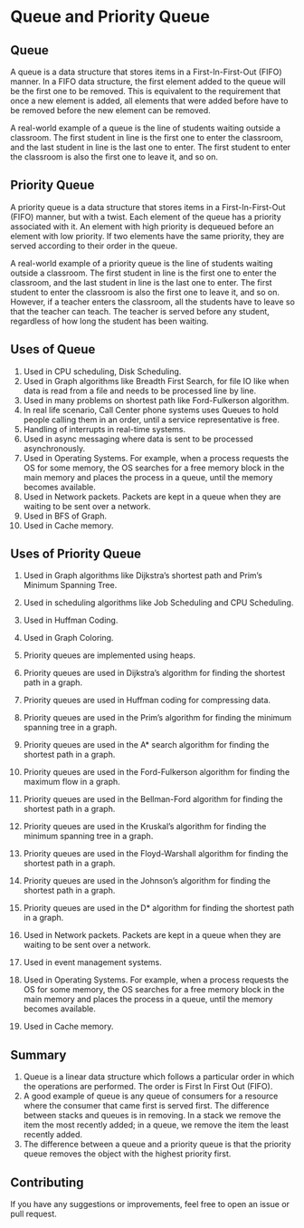 # Queue and Priority Queue

## Queue

A queue is a data structure that stores items in a First-In-First-Out (FIFO) manner. In a FIFO data structure, the first element added to the queue will be the first one to be removed. This is equivalent to the requirement that once a new element is added, all elements that were added before have to be removed before the new element can be removed.

A real-world example of a queue is the line of students waiting outside a classroom. The first student in line is the first one to enter the classroom, and the last student in line is the last one to enter. The first student to enter the classroom is also the first one to leave it, and so on.

## Priority Queue

A priority queue is a data structure that stores items in a First-In-First-Out (FIFO) manner, but with a twist. Each element of the queue has a priority associated with it. An element with high priority is dequeued before an element with low priority. If two elements have the same priority, they are served according to their order in the queue.

A real-world example of a priority queue is the line of students waiting outside a classroom. The first student in line is the first one to enter the classroom, and the last student in line is the last one to enter. The first student to enter the classroom is also the first one to leave it, and so on. However, if a teacher enters the classroom, all the students have to leave so that the teacher can teach. The teacher is served before any student, regardless of how long the student has been waiting.

## Uses of Queue

1.  Used in CPU scheduling, Disk Scheduling.
2.  Used in Graph algorithms like Breadth First Search, for file IO like when data is read from a file and needs to be processed line by line.
3.  Used in many problems on shortest path like Ford-Fulkerson algorithm.
4.  In real life scenario, Call Center phone systems uses Queues to hold people calling them in an order, until a service representative is free.
5.  Handling of interrupts in real-time systems.
6.  Used in async messaging where data is sent to be processed asynchronously.
7.  Used in Operating Systems. For example, when a process requests the OS for some memory, the OS searches for a free memory block in the main memory and places the process in a queue, until the memory becomes available.
8.  Used in Network packets. Packets are kept in a queue when they are waiting to be sent over a network.
9.  Used in BFS of Graph.
10. Used in Cache memory.

## Uses of Priority Queue

1.  Used in Graph algorithms like Dijkstra’s shortest path and Prim’s Minimum Spanning Tree.
2.  Used in scheduling algorithms like Job Scheduling and CPU Scheduling.
3.  Used in Huffman Coding.
4.  Used in Graph Coloring.
5.  Priority queues are implemented using heaps.
6.  Priority queues are used in Dijkstra’s algorithm for finding the shortest path in a graph.
7.  Priority queues are used in Huffman coding for compressing data.
8.  Priority queues are used in the Prim’s algorithm for finding the minimum spanning tree in a graph.
9.  Priority queues are used in the A\* search algorithm for finding the shortest path in a graph.
10. Priority queues are used in the Ford-Fulkerson algorithm for finding the maximum flow in a graph.
11. Priority queues are used in the Bellman-Ford algorithm for finding the shortest path in a graph.
12. Priority queues are used in the Kruskal’s algorithm for finding the minimum spanning tree in a graph.
13. Priority queues are used in the Floyd-Warshall algorithm for finding the shortest path in a graph.
14. Priority queues are used in the Johnson’s algorithm for finding the shortest path in a graph.
15. Priority queues are used in the D\* algorithm for finding the shortest path in a graph.

16. Used in Network packets. Packets are kept in a queue when they are waiting to be sent over a network.
17. Used in event management systems.
18. Used in Operating Systems. For example, when a process requests the OS for some memory, the OS searches for a free memory block in the main memory and places the process in a queue, until the memory becomes available.
19. Used in Cache memory.

## Summary

1.  Queue is a linear data structure which follows a particular order in which the operations are performed. The order is First In First Out (FIFO).
2.  A good example of queue is any queue of consumers for a resource where the consumer that came first is served first. The difference between stacks and queues is in removing. In a stack we remove the item the most recently added; in a queue, we remove the item the least recently added.
3.  The difference between a queue and a priority queue is that the priority queue removes the object with the highest priority first.

## Contributing

If you have any suggestions or improvements, feel free to open an issue or pull request.
